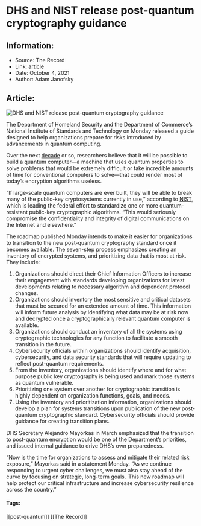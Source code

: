 # DHS and NIST release post-quantum cryptography guidance
### 

## Information:
+ Source: The Record
+ Link: [article](https://therecord.media/dhs-and-nist-release-post-quantum-cryptography-guidance/)
+ Date: October 4, 2021
+ Author: Adam Janofsky


## Article:
![DHS and NIST release post-quantum cryptography guidance](https://therecord.media/wp-content/uploads/2021/10/jornada-produtora-q2Zk10NBnsA-unsplash-1.jpg)

The Department of Homeland Security and the Department of Commerce’s National Institute of Standards and Technology on Monday released a guide designed to help organizations prepare for risks introduced by advancements in quantum computing.


Over the next [decade](https://www.cnet.com/tech/computing/quantum-computers-could-crack-todays-encrypted-messages-thats-a-problem/) or so, researchers believe that it will be possible to build a quantum computer—a machine that uses quantum properties to solve problems that would be extremely difficult or take incredible amounts of time for conventional computers to solve—that could render most of today’s encryption algorithms useless.


“If large-scale quantum computers are ever built, they will be able to break many of the public-key cryptosystems currently in use,” according to [NIST](https://csrc.nist.gov/projects/post-quantum-cryptography), which is leading the federal effort to standardize one or more quantum-resistant public-key cryptographic algorithms. “This would seriously compromise the confidentiality and integrity of digital communications on the Internet and elsewhere.”


The roadmap published Monday intends to make it easier for organizations to transition to the new post-quantum cryptography standard once it becomes available. The seven-step process emphasizes creating an inventory of encrypted systems, and prioritizing data that is most at risk. They include:


1. Organizations should direct their Chief Information Officers to increase their engagement with standards developing organizations for latest developments relating to necessary algorithm and dependent protocol changes.
2. Organizations should inventory the most sensitive and critical datasets that must be secured for an extended amount of time. This information will inform future analysis by identifying what data may be at risk now and decrypted once a cryptographically relevant quantum computer is available.
3. Organizations should conduct an inventory of all the systems using cryptographic technologies for any function to facilitate a smooth transition in the future.
4. Cybersecurity officials within organizations should identify acquisition, cybersecurity, and data security standards that will require updating to reflect post-quantum requirements.
5. From the inventory, organizations should identify where and for what purpose public key cryptography is being used and mark those systems as quantum vulnerable.
6. Prioritizing one system over another for cryptographic transition is highly dependent on organization functions, goals, and needs.
7. Using the inventory and prioritization information, organizations should develop a plan for systems transitions upon publication of the new post-quantum cryptographic standard. Cybersecurity officials should provide guidance for creating transition plans.


DHS Secretary Alejandro Mayorkas in March emphasized that the transition to post-quantum encryption would be one of the Department’s priorities, and issued internal guidance to drive DHS’s own preparedness. 


“Now is the time for organizations to assess and mitigate their related risk exposure,” Mayorkas said in a statement Monday. “As we continue responding to urgent cyber challenges, we must also stay ahead of the curve by focusing on strategic, long-term goals.  This new roadmap will help protect our critical infrastructure and increase cybersecurity resilience across the country.”





#### Tags:
[[post-quantum]] [[The Record]]
